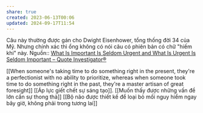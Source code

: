 ```yaml
---
share: true
created: 2023-06-13T00:06
updated: 2024-09-17T11:54
---
```

Câu này thường được gán cho Dwight Eisenhower, tổng thống đời 34 của Mỹ. Nhưng chính xác thì ổng không có nói câu có phiên bản có chữ "hiếm khi" này.
Nguồn:: [What Is Important Is Seldom Urgent and What Is Urgent Is Seldom Important – Quote Investigator®](https://quoteinvestigator.com/2014/05/09/urgent/ "What Is Important Is Seldom Urgent and What Is Urgent Is Seldom Important – Quote Investigator®")

[[When someone's taking time to do something right in the present, they're a perfectionist with no ability to prioritize, whereas when someone took time to do something right in the past, they're a master artisan of great foresight]]
[[Áp lực giết chết sự sáng tạo]]. [[Muốn thấy được những vấn đề lớn cần sự thong thả]]
[[Bộ não được thiết kế để loại bỏ mối nguy hiểm ngay bây giờ, không phải trong tương lai]]